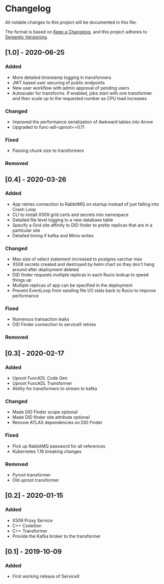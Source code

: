 # Changelog
All notable changes to this project will be documented in this file.

The format is based on [Keep a Changelog](https://keepachangelog.com/en/1.0.0/),
and this project adheres to [Semantic Versioning](https://semver.org/spec/v2.0.0.html).
## [1.0] - 2020-06-25
### Added
- More detailed timestamp logging in transformers
- JWT based user securing of public endpoints
- New user workflow with admin approval of pending users
- Autoscaler for transforms. If enabled, jobs start with one transformer and
then scale up to the requested number as CPU load increases

### Changed
- Improved the performance serialization of Awkward tables into Arrow
- Upgraded to func-adl-uproot==0.11

### Fixed
- Passing chunk size to transformers


### Removed

## [0.4] - 2020-03-26
### Added
- App retries connection to RabbitMQ on startup instead of just falling into Crash Loop
- CLI to install X509 grid certs and secrets into namespace
- Detailed file level logging to a new database table
- Specify a Grid site affinity to DID finder to prefer replicas that are in a particular site
- Detailed timing if kafka and Minio writes


### Changed
- Max size of select statement increased to postgres varchar max
- X509 secrets created and destroyed by helm chart so they don't hang around after deployment deleted
- DID finder requests multiple replicas in each Rucio lookup to speed things up
- Multiple replicas of app can be specified in the deployment 
- Prevent EventLoop from sending file I/O stats back to Rucio to improve performance

### Fixed
- Numerous transaction leaks
- DID Finder connection to serviceX retries

### Removed


## [0.3] - 2020-02-17
### Added
- Uproot FuncADL Code Gen
- Uproot FuncADL Transformer
- Ability for transformers to stream to kafka


### Changed
- Made DID Finder scope optional
- Made DID finder site attribute optional
- Remove ATLAS dependencies on DID Finder

### Fixed
- Pick up RabbitMQ password for all references
- Kubernetes 1.16 breaking changes

### Removed
- Pyroot transformer
- Old uproot transformer

## [0.2] - 2020-01-15
### Added
- X509 Proxy Service
- C++ CodeGen 
- C++ Transformer
- Provide the Kafka broker to the transformer

## [0.1] - 2019-10-09
### Added
- First working release of ServiceX